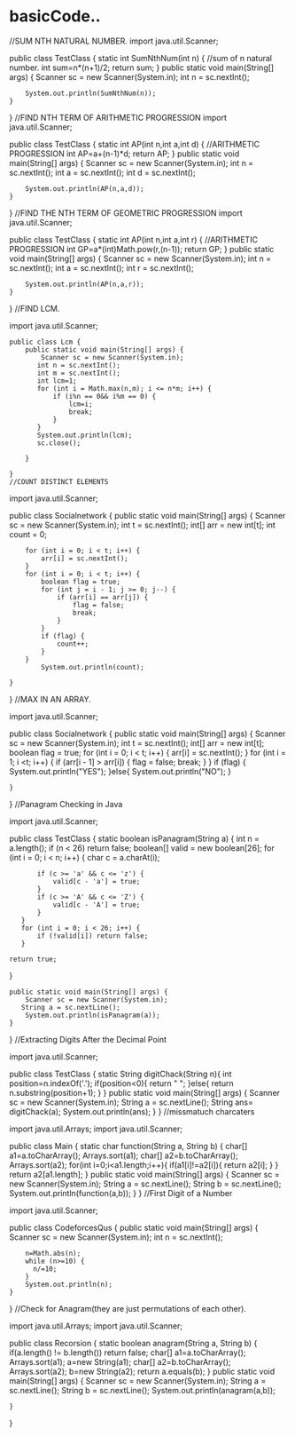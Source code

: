 # basicCode..
//SUM NTH NATURAL NUMBER.
import java.util.Scanner;

public class TestClass {
    static int SumNthNum(int n) {
        //sum of n natural number.
        int sum=n*(n+1)/2;
        return sum;
    }
    public static void main(String[] args) {
        Scanner sc = new Scanner(System.in);
        int n = sc.nextInt();

        System.out.println(SumNthNum(n));
    }
}
//FIND NTH TERM OF ARITHMETIC PROGRESSION
import java.util.Scanner;

public class TestClass {
    static int AP(int n,int a,int d) {
        //ARITHMETIC PROGRESSION
        int AP=a+(n-1)*d;
        return AP;
    }
    public static void main(String[] args) {
        Scanner sc = new Scanner(System.in);
        int n = sc.nextInt();
        int a = sc.nextInt();
        int d = sc.nextInt();

        System.out.println(AP(n,a,d));
    }
}
//FIND THE NTH TERM OF GEOMETRIC PROGRESSION
import java.util.Scanner;

public class TestClass {
    static int AP(int n,int a,int r) {
        //ARITHMETIC PROGRESSION
        int GP=a*(int)Math.pow(r,(n-1));
        return GP;
    }
    public static void main(String[] args) {
        Scanner sc = new Scanner(System.in);
        int n = sc.nextInt();
        int a = sc.nextInt();
        int r = sc.nextInt();

        System.out.println(AP(n,a,r));
    }
}
//FIND LCM.

import java.util.Scanner;

    public class Lcm {
        public static void main(String[] args) {
            Scanner sc = new Scanner(System.in);
           int n = sc.nextInt();
           int m = sc.nextInt();
           int lcm=1;
           for (int i = Math.max(n,m); i <= n*m; i++) {
               if (i%n == 0&& i%m == 0) {
                   lcm=i;
                   break;
               }
           }
           System.out.println(lcm);
           sc.close();

        }

    }
    //COUNT DISTINCT ELEMENTS

    
import java.util.Scanner;

public class Socialnetwork {
    public static void main(String[] args) {
        Scanner sc = new Scanner(System.in);
        int t = sc.nextInt();
        int[] arr = new int[t];
        int count = 0;

        for (int i = 0; i < t; i++) {
            arr[i] = sc.nextInt();
        }
        for (int i = 0; i < t; i++) {
            boolean flag = true;
            for (int j = i - 1; j >= 0; j--) {
                if (arr[i] == arr[j]) {
                    flag = false;
                    break;
                }
            }
            if (flag) {
                count++;
            }
        }
            System.out.println(count);

    }
}
//MAX IN AN ARRAY.

import java.util.Scanner;

public class Socialnetwork {
    public static void main(String[] args) {
        Scanner sc = new Scanner(System.in);
        int t = sc.nextInt();
        int[] arr = new int[t];
         boolean flag = true;
        for (int i = 0; i < t; i++) {
            arr[i] = sc.nextInt();
        }
        for (int i = 1; i <t; i++) {
            if (arr[i - 1] > arr[i]) {
                flag = false;
                break;
            }
        }
        if (flag) {
            System.out.println("YES");
        }else{
            System.out.println("NO");
        }

    }
}
//Panagram Checking in Java

import java.util.Scanner;

public  class TestClass {
   static boolean isPanagram(String a) {
       int n = a.length();
       if (n < 26) return false;
       boolean[] valid = new boolean[26];
       for (int i = 0; i < n; i++) {
           char c = a.charAt(i);

           if (c >= 'a' && c <= 'z') {
               valid[c - 'a'] = true;
           }
           if (c >= 'A' && c <= 'Z') {
               valid[c - 'A'] = true;
           }
       }
       for (int i = 0; i < 26; i++) {
           if (!valid[i]) return false;
       }

    return true;

   }

    public static void main(String[] args) {
        Scanner sc = new Scanner(System.in);
       String a = sc.nextLine();
        System.out.println(isPanagram(a));
    }
}
//Extracting Digits After the Decimal Point

import java.util.Scanner;

public  class TestClass {
  static String digitChack(String n){
      int position=n.indexOf('.');
      if(position<0){
          return " ";
      }else{
          return n.substring(position+1);
      }
   }
    public static void main(String[] args) {
        Scanner sc = new Scanner(System.in);
       String a = sc.nextLine();
      String ans= digitChack(a);
      System.out.println(ans);
    }
}
//missmatuch charcaters

import java.util.Arrays;
import java.util.Scanner;

public class Main {
     static char function(String a, String b) {
         char[] a1=a.toCharArray();
         Arrays.sort(a1);
         char[] a2=b.toCharArray();
         Arrays.sort(a2);
         for(int i=0;i<a1.length;i++){
             if(a1[i]!=a2[i]){
                 return a2[i];
             }
         }
         return a2[a1.length];
     }
    public static void main(String[] args) {
       Scanner sc = new Scanner(System.in);
     String a = sc.nextLine();
     String b = sc.nextLine();
     System.out.println(function(a,b));
}
}
//First Digit of a Number

import java.util.Scanner;

public class CodeforcesQus {
    public static void main(String[] args) {
        Scanner sc = new Scanner(System.in);
        int n = sc.nextInt();

        n=Math.abs(n);
        while (n>=10) {
          n/=10;
        }
        System.out.println(n);
    }
}
//Check for Anagram(they are just permutations of each other).

import java.util.Arrays;
import java.util.Scanner;

public class Recorsion {
    static boolean anagram(String a, String b) {
        if(a.length() != b.length()) return false;
        char[] a1=a.toCharArray();
        Arrays.sort(a1);
        a=new String(a1);
        char[] a2=b.toCharArray();
        Arrays.sort(a2);
        b=new String(a2);
        return a.equals(b);
    }
    public static void main(String[] args) {
        Scanner sc = new Scanner(System.in);
        String a = sc.nextLine();
        String b = sc.nextLine();
        System.out.println(anagram(a,b));

    }
}
